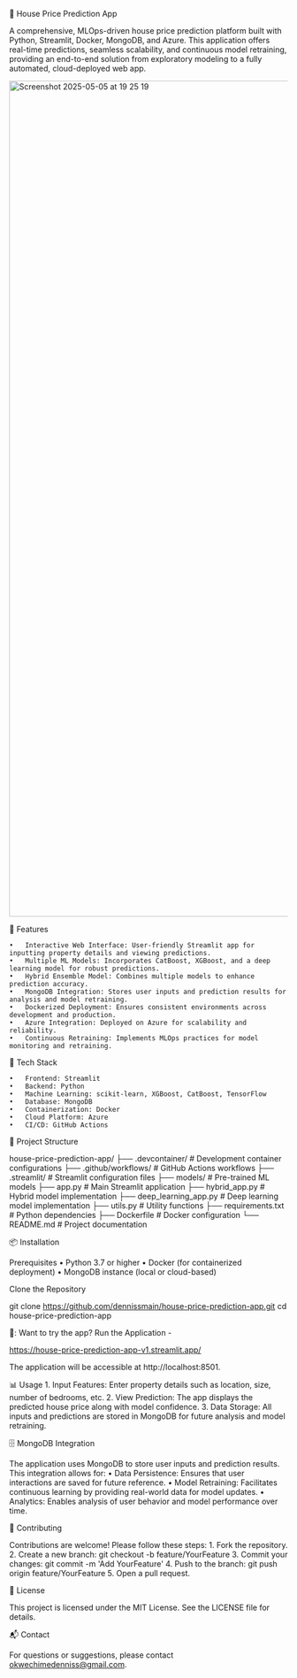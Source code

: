 🏡 House Price Prediction App

A comprehensive, MLOps-driven house price prediction platform built with Python, Streamlit, Docker, MongoDB, and Azure. This application offers real-time predictions, seamless scalability, and continuous model retraining, providing an end-to-end solution from exploratory modeling to a fully automated, cloud-deployed web app.

<img width="1512" alt="Screenshot 2025-05-05 at 19 25 19" src="https://github.com/user-attachments/assets/b09c9589-77f0-45e6-9fd8-be7807f26778" />




🚀 Features

	•	Interactive Web Interface: User-friendly Streamlit app for inputting property details and viewing predictions.
	•	Multiple ML Models: Incorporates CatBoost, XGBoost, and a deep learning model for robust predictions.
	•	Hybrid Ensemble Model: Combines multiple models to enhance prediction accuracy.
	•	MongoDB Integration: Stores user inputs and prediction results for analysis and model retraining.
	•	Dockerized Deployment: Ensures consistent environments across development and production.
	•	Azure Integration: Deployed on Azure for scalability and reliability.
	•	Continuous Retraining: Implements MLOps practices for model monitoring and retraining.

🧰 Tech Stack

	•	Frontend: Streamlit
	•	Backend: Python
	•	Machine Learning: scikit-learn, XGBoost, CatBoost, TensorFlow
	•	Database: MongoDB
	•	Containerization: Docker
	•	Cloud Platform: Azure
	•	CI/CD: GitHub Actions

📂 Project Structure


house-price-prediction-app/
├── .devcontainer/           # Development container configurations
├── .github/workflows/       # GitHub Actions workflows
├── .streamlit/              # Streamlit configuration files
├── models/                  # Pre-trained ML models
├── app.py                   # Main Streamlit application
├── hybrid_app.py            # Hybrid model implementation
├── deep_learning_app.py     # Deep learning model implementation
├── utils.py                 # Utility functions
├── requirements.txt         # Python dependencies
├── Dockerfile               # Docker configuration
└── README.md                # Project documentation


📦 Installation

Prerequisites
	•	Python 3.7 or higher
	•	Docker (for containerized deployment)
	•	MongoDB instance (local or cloud-based)

Clone the Repository

git clone https://github.com/dennissmain/house-price-prediction-app.git
cd house-price-prediction-app


🤖: Want to try the app?  Run the Application -

https://house-price-prediction-app-v1.streamlit.app/

The application will be accessible at http://localhost:8501.


📊 Usage
	1.	Input Features: Enter property details such as location, size, number of bedrooms, etc.
	2.	View Prediction: The app displays the predicted house price along with model confidence.
	3.	Data Storage: All inputs and predictions are stored in MongoDB for future analysis and model retraining.

🗄️ MongoDB Integration

The application uses MongoDB to store user inputs and prediction results. This integration allows for:
	•	Data Persistence: Ensures that user interactions are saved for future reference.
	•	Model Retraining: Facilitates continuous learning by providing real-world data for model updates.
	•	Analytics: Enables analysis of user behavior and model performance over time.

🤝 Contributing

Contributions are welcome! Please follow these steps:
	1.	Fork the repository.
	2.	Create a new branch: git checkout -b feature/YourFeature
	3.	Commit your changes: git commit -m 'Add YourFeature'
	4.	Push to the branch: git push origin feature/YourFeature
	5.	Open a pull request.

📄 License

This project is licensed under the MIT License. See the LICENSE file for details.

📬 Contact

For questions or suggestions, please contact okwechimedenniss@gmail.com.
